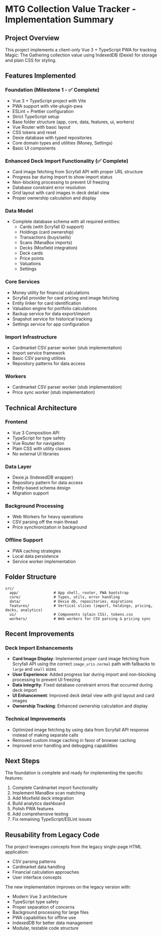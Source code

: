 # MTG Collection Value Tracker - Implementation Summary

## Project Overview

This project implements a client-only Vue 3 + TypeScript PWA for tracking Magic: The Gathering collection value using IndexedDB (Dexie) for storage and plain CSS for styling.

## Features Implemented

### Foundation (Milestone 1 - ✅ Complete)
- Vue 3 + TypeScript project with Vite
- PWA support with vite-plugin-pwa
- ESLint + Prettier configuration
- Strict TypeScript setup
- Base folder structure (app, core, data, features, ui, workers)
- Vue Router with basic layout
- CSS tokens and reset
- Dexie database with typed repositories
- Core domain types and utilities (Money, Settings)
- Basic UI components

### Enhanced Deck Import Functionality (✅ Complete)
- Card image fetching from Scryfall API with proper URL structure
- Progress bar during import to show import status
- Non-blocking processing to prevent UI freezing
- Database constraint error resolution
- Grid layout with card images in deck detail view
- Proper ownership calculation and display

### Data Model
- Complete database schema with all required entities:
  - Cards (with Scryfall ID support)
  - Holdings (card ownership)
  - Transactions (buys/sells)
  - Scans (ManaBox imports)
  - Decks (Moxfield integration)
  - Deck cards
  - Price points
  - Valuations
  - Settings

### Core Services
- Money utility for financial calculations
- Scryfall provider for card pricing and image fetching
- Entity linker for card identification
- Valuation engine for portfolio calculations
- Backup service for data export/import
- Snapshot service for historical tracking
- Settings service for app configuration

### Import Infrastructure
- Cardmarket CSV parser worker (stub implementation)
- Import service framework
- Basic CSV parsing utilities
- Repository patterns for data access

### Workers
- Cardmarket CSV parser worker (stub implementation)
- Price sync worker (stub implementation)

## Technical Architecture

### Frontend
- Vue 3 Composition API
- TypeScript for type safety
- Vue Router for navigation
- Plain CSS with utility classes
- No external UI libraries

### Data Layer
- Dexie.js (IndexedDB wrapper)
- Repository pattern for data access
- Entity-based schema design
- Migration support

### Background Processing
- Web Workers for heavy operations
- CSV parsing off the main thread
- Price synchronization in background

### Offline Support
- PWA caching strategies
- Local data persistence
- Service worker implementation

## Folder Structure

```
src/
  app/                # App shell, router, PWA bootstrap
  core/               # Types, utils, error handling
  data/               # Dexie db, repositories, migrations
  features/           # Vertical slices (import, holdings, pricing, decks, analytics)
  ui/                 # Components (plain CSS), tokens.css
  workers/            # Web workers for CSV parsing & pricing sync
```

## Recent Improvements

### Deck Import Enhancements
- **Card Image Display**: Implemented proper card image fetching from Scryfall API using the correct `image_uris.normal` path with fallbacks to `large` and `small` sizes
- **User Experience**: Added progress bar during import and non-blocking processing to prevent UI freezing
- **Data Integrity**: Fixed database constraint errors that occurred during deck import
- **UI Enhancement**: Improved deck detail view with grid layout and card images
- **Ownership Tracking**: Enhanced ownership calculation and display

### Technical Improvements
- Optimized image fetching by using data from Scryfall API response instead of making separate calls
- Removed custom image caching in favor of browser caching
- Improved error handling and debugging capabilities

## Next Steps

The foundation is complete and ready for implementing the specific features:

1. Complete Cardmarket import functionality
2. Implement ManaBox scan matching
3. Add Moxfield deck integration
4. Build analytics dashboard
5. Polish PWA features
6. Add comprehensive testing
7. Fix remaining TypeScript/ESLint issues

## Reusability from Legacy Code

The project leverages concepts from the legacy single-page HTML application:
- CSV parsing patterns
- Cardmarket data handling
- Financial calculation approaches
- User interface concepts

The new implementation improves on the legacy version with:
- Modern Vue 3 architecture
- TypeScript type safety
- Proper separation of concerns
- Background processing for large files
- PWA capabilities for offline use
- IndexedDB for better data management
- Modular, testable code structure
